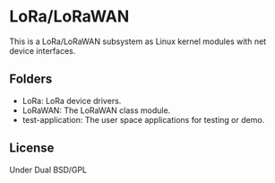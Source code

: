 # LoRa/LoRaWAN
This is a LoRa/LoRaWAN subsystem as Linux kernel modules with net device interfaces.

## Folders
* LoRa: LoRa device drivers.
* LoRaWAN: The LoRaWAN class module.
* test-application: The user space applications for testing or demo.

## License
Under Dual BSD/GPL
